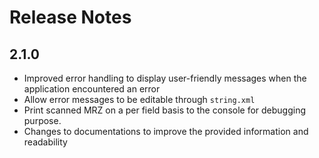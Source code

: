 # Release Notes
## 2.1.0
* Improved error handling to display user-friendly messages when the application encountered an error
* Allow error messages to be editable through `string.xml`
* Print scanned MRZ on a per field basis to the console for debugging purpose.
* Changes to documentations to improve the provided information and readability